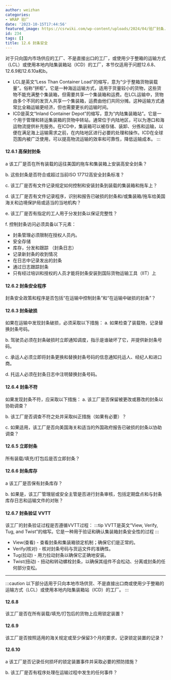 ```yaml
---
author: weizhan
categories:
- WRAP 验厂
date: '2023-10-15T17:44:56'
featured_image: https://csrwiki.com/wp-content/uploads/2024/04/验厂封条.webp
id: 234
tags: []
title: 12.6 封条安全
---
```


对于只向国内市场供应的工厂、不是直接出口的工厂，或使用少于整箱的运输方式（LCL）或使用本地内陆集装箱站（ICD）的工厂，本节仅适用于问题12.6.8、12.6.9和12.6.10a和b。

  * LCL是英文“Less Than Container Load”的缩写，意为“少于整箱货物装载量”。俗称“拼柜”。它是一种海运运输方式，适用于货量较小的货物，这些货物不能充满整个集装箱，但需要共享一个集装箱和运费。在LCL运输中，货物由多个不同的发货人共享一个集装箱，运费由他们共同分摊。这种运输方式通常比全箱运输更经济，但也需要更长的运输时间。
  * ICD是英文“Inland Container Depot”的缩写，意为“内陆集装箱站”。它是一个用于管理和转运集装箱的货物中转站，通常位于内陆地区，可以为港口和海运物流提供补充服务。在ICD中，集装箱可以被存储、装卸、分拣和运输，以便在满足海上运输需求之前，在内陆地区进行必要的处理和操作。ICD在全球范围内被广泛使用，可以提高物流运输的效率和可靠性，降低运输成本。 :::

#### 12.6.1 高保封封条

a 该工厂是否在所有装载的运往美国的拖车和集装箱上安装高安全封条？

b. 这些封条是否符合或超过当前ISO 17712高安全封条标准？

c. 该工厂是否有文件记录规定如何控制和安装封条到装载的集装箱和拖车上？

d. 该工厂是否有文件记录程序，识别和报告已破损的封条和/或集装箱/拖车给美国海关和边境保护局或适当的当地机构？

e. 该工厂是否有指定的工人用于分发封条以保证完整性？

f. 控制封条访问必须具备以下元素：

  * 封条管理必须限制在授权人员内。
  * 安全存储
  * 库存，分发和跟踪 （封条日志）
  * 记录新封条的收到情况
  * 在日志中记录发出的封条
  * 通过日志跟踪封条
  * 只有经过培训和授权的人员才能将封条安装到国际货物运输工具（IIT）上

#### 12.6.2 封条安全程序

封条安全政策和程序是否包括“在运输中控制封条”和“在运输中破损的封条”？

#### 12.6.3 封条破损

如果在运输中发现封条破损，必须采取以下措施： a. 如果检查了装载物，记录替换封条号码。

b. 驾驶员必须在封条破损时立即通知调度，指示是谁破坏了它，并提供新封条号码。

c. 承运人必须立即将封条更换和替换封条号码的信息通知托运人、经纪人和进口商。

d. 托运人必须在封条日志中注明替换封条号码。

#### 12.6.4 封条不符

如果发现封条不符，应采取以下措施： a. 该工厂是否保留被更改或篡改的封条以协助调查？

b. 该工厂是否调查不符之处并采取纠正措施（如果有必要）？

c. 如果适用，该工厂是否向美国海关和适当的外国政府报告已破损的封条以协助调查？

#### 12.6.5 立即封条

所有装载/填充/打包后是否立即封条？

#### 12.6.6 封条库存

a 该工厂是否保有封条库存？

b. 如果是，该工厂管理层或安全主管是否进行封条审核，包括定期盘点和与封条库存日志和运输文件的对账？

#### 12.6.7 封条验证 VVTT

该工厂的封条验证过程是否遵循VVTT过程： :::tip VVTT是英文“View, Verify, Tug, and
Twist”的缩写。它是一种用于验证和确认集装箱封条安全性的过程 :::

  * View(查看) - 查看封条和集装箱锁定机制；确保它们是正常的。
  * Verify(核对) - 核对封条号码与货运文件的准确性。
  * Tug(拉动) - 用力拉动封条以确保它正确地安装。
  * Twist(扭动) - 扭动和转动螺栓封条，以确保其组件不会松动、分离或封条的任何部分变松。

* * *

:::caution 以下部分适用于只向本地市场供货、不是直接出口商或使用少于整箱的运输方式（LCL）或使用本地内陆集装箱站（ICD）的工厂。 :::

#### 12.6.8

该工厂是否在所有装载/填充/打包后的货物上应用锁定装置？

#### 12.6.9

该工厂是否按照适用的海关规定或至少保留3个月的要求，记录锁定装置的记录？

#### 12.6.10

a 该工厂是否记录任何损坏的锁定装置事件并采取必要的预防措施？

b. 该工厂是否有程序处理在运输过程中发生的任何事件？

